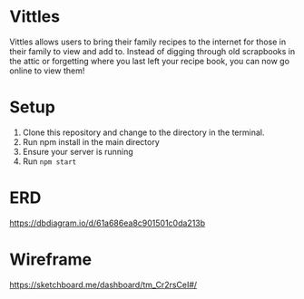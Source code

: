 # Vittles
Vittles allows users to bring their family recipes to the internet for those in their family to view and add to.  Instead of digging through old scrapbooks in the attic or forgetting where you last left your recipe book, you can now go online to view them!  

# Setup
1. Clone this repository and change to the directory in the terminal.
2. Run npm install in the main directory
3. Ensure your server is running
4. Run `npm start`

# ERD
https://dbdiagram.io/d/61a686ea8c901501c0da213b

# Wireframe
https://sketchboard.me/dashboard/tm_Cr2rsCeI#/


